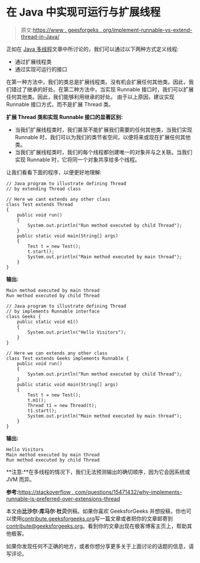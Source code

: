 # 在 Java 中实现可运行与扩展线程

> 原文:[https://www . geesforgeks . org/implement-runnable-vs-extend-thread-in-Java/](https://www.geeksforgeeks.org/implement-runnable-vs-extend-thread-in-java/)

正如在 [Java 多线程](https://www.geeksforgeeks.org/multithreading-in-java/)文章中所讨论的，我们可以通过以下两种方式定义线程:

*   通过扩展线程类
*   通过实现可运行的接口

在第一种方法中，我们的类总是扩展线程类。没有机会扩展任何其他类。因此，我们错过了继承的好处。在第二种方法中，当实现 Runnable 接口时，我们可以扩展任何其他类。因此，我们能够利用继承的好处。
由于以上原因，建议实现 Runnable 接口方式，而不是扩展 Thread 类。

**扩展 Thread 类和实现 Runnable 接口的显著区别:**

*   当我们扩展线程类时，我们甚至不能扩展我们需要的任何其他类，当我们实现 Runnable 时，我们可以为我们的类节省空间，以便将来或现在扩展任何其他类。
*   当我们扩展线程类时，我们的每个线程都创建唯一的对象并与之关联。当我们实现 Runnable 时，它将同一个对象共享给多个线程。

让我们看看下面的程序，以便更好地理解:

```
// Java program to illustrate defining Thread
// by extending Thread class

// Here we cant extends any other class
class Test extends Thread 
{
    public void run()
    {
        System.out.println("Run method executed by child Thread");
    }
    public static void main(String[] args)
    {
        Test t = new Test();
        t.start();
        System.out.println("Main method executed by main thread");
    }
}
```

**输出:**

```
Main method executed by main thread
Run method executed by child Thread

```

```
// Java program to illustrate defining Thread
// by implements Runnable interface
class Geeks {
    public static void m1()
    {
        System.out.println("Hello Visitors");
    }
}

// Here we can extends any other class
class Test extends Geeks implements Runnable {
    public void run()
    {
        System.out.println("Run method executed by child Thread");
    }
    public static void main(String[] args)
    {
        Test t = new Test();
        t.m1();
        Thread t1 = new Thread(t);
        t1.start();
        System.out.println("Main method executed by main thread");
    }
}
```

**输出:**

```
Hello Visitors
Main method executed by main thread
Run method executed by child Thread

```

**注意:**在多线程的情况下，我们无法预测输出的确切顺序，因为它会因系统或 JVM 而异。

**参考:**[https://stackoverflow . com/questions/15471432/why-implements-runnable-is-preferred-over-extensions-thread](https://stackoverflow.com/questions/15471432/why-implements-runnable-is-preferred-over-extends-thread)

本文由**比沙尔·库马尔·杜贝**供稿。如果你喜欢 GeeksforGeeks 并想投稿，你也可以使用[contribute.geeksforgeeks.org](http://www.contribute.geeksforgeeks.org)写一篇文章或者把你的文章邮寄到 contribute@geeksforgeeks.org。看到你的文章出现在极客博客主页上，帮助其他极客。

如果你发现任何不正确的地方，或者你想分享更多关于上面讨论的话题的信息，请写评论。
